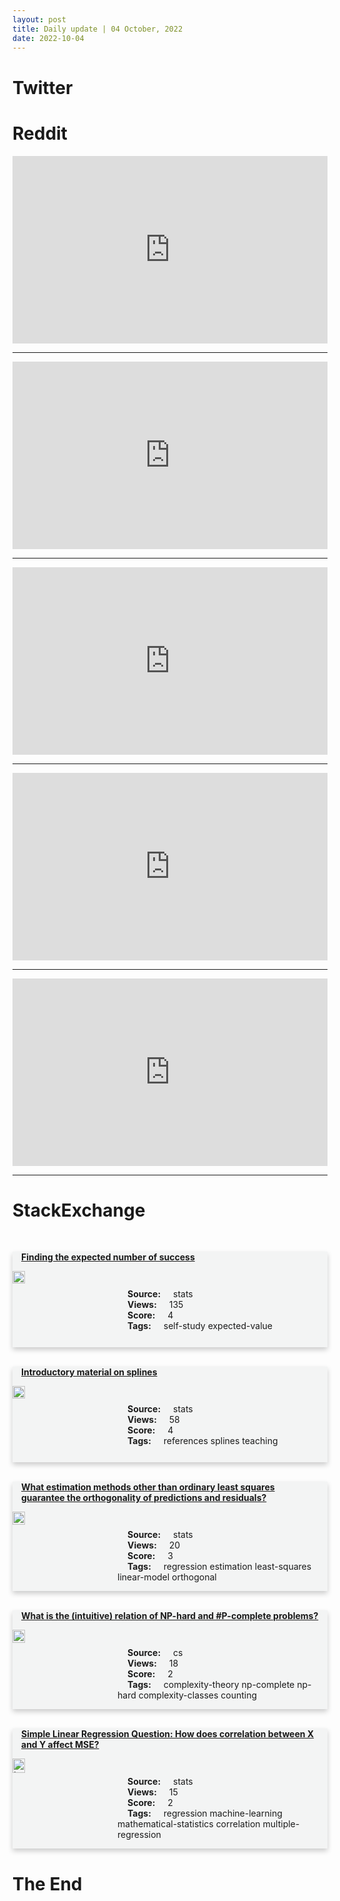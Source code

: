 ```yaml
---
layout: post
title: Daily update | 04 October, 2022
date: 2022-10-04
---
```


<script async src="https://platform.twitter.com/widgets.js" charset="utf-8"></script>


<script src='https://storage.ko-fi.com/cdn/scripts/overlay-widget.js'></script>
<script>
  kofiWidgetOverlay.draw('themldojo', {
    'type': 'floating-chat',
    'floating-chat.donateButton.text': 'Support me',
    'floating-chat.donateButton.background-color': '#f45d22',
    'floating-chat.donateButton.text-color': '#fff'
  });
</script>

# Twitter 

<blockquote class="twitter-tweet"><a href="https://twitter.com/WifeyAlpha/status/1576917537081937925"></a></blockquote>

<blockquote class="twitter-tweet"><a href="https://twitter.com/cbouzy/status/1576948410740924416"></a></blockquote>

<blockquote class="twitter-tweet"><a href="https://twitter.com/phillip_isola/status/1576965425384263680"></a></blockquote>

<blockquote class="twitter-tweet"><a href="https://twitter.com/KirkDBorne/status/1576986856045977600"></a></blockquote>

<blockquote class="twitter-tweet"><a href="https://twitter.com/NatureBiotech/status/1576998809754030080"></a></blockquote>

<blockquote class="twitter-tweet"><a href="https://twitter.com/ylecun/status/1576995199120613376"></a></blockquote>

<blockquote class="twitter-tweet"><a href="https://twitter.com/MetaAI/status/1576974586494980097"></a></blockquote>

<blockquote class="twitter-tweet"><a href="https://twitter.com/ylecun/status/1576995063418171392"></a></blockquote>

<blockquote class="twitter-tweet"><a href="https://twitter.com/DeepMind/status/1576920426495647744"></a></blockquote>

<blockquote class="twitter-tweet"><a href="https://twitter.com/DeepLearningAI_/status/1576950205202812928"></a></blockquote>

# Reddit 

<iframe id="reddit-embed" src="https://www.redditmedia.com/r/datascience/comments/xujr1q/oh_oh_no?ref_source=embed&amp;ref=share&amp;embed=true" sandbox="allow-scripts allow-same-origin allow-popups" style="border: none;" height="300" width="100%" scrolling="yes"></iframe>
<hr style="width:100%;text-align:left;margin-left:0">
<iframe id="reddit-embed" src="https://www.redditmedia.com/r/MachineLearning/comments/xupiia/p_launching_deep_lake_the_data_lake_for_deep?ref_source=embed&amp;ref=share&amp;embed=true" sandbox="allow-scripts allow-same-origin allow-popups" style="border: none;" height="300" width="100%" scrolling="yes"></iframe>
<hr style="width:100%;text-align:left;margin-left:0">
<iframe id="reddit-embed" src="https://www.redditmedia.com/r/datascience/comments/xuoieu/do_you_often_keep_thinking_about_your_day_job?ref_source=embed&amp;ref=share&amp;embed=true" sandbox="allow-scripts allow-same-origin allow-popups" style="border: none;" height="300" width="100%" scrolling="yes"></iframe>
<hr style="width:100%;text-align:left;margin-left:0">
<iframe id="reddit-embed" src="https://www.redditmedia.com/r/statistics/comments/xueqjo/the_map_of_statistics_fun_video_that_literally?ref_source=embed&amp;ref=share&amp;embed=true" sandbox="allow-scripts allow-same-origin allow-popups" style="border: none;" height="300" width="100%" scrolling="yes"></iframe>
<hr style="width:100%;text-align:left;margin-left:0">
<iframe id="reddit-embed" src="https://www.redditmedia.com/r/MachineLearning/comments/xuojma/n_stable_diffusion_reaches_new_record_with?ref_source=embed&amp;ref=share&amp;embed=true" sandbox="allow-scripts allow-same-origin allow-popups" style="border: none;" height="300" width="100%" scrolling="yes"></iframe>
<hr style="width:100%;text-align:left;margin-left:0">

<style>
.card {
box-shadow: 0 4px 8px 0 rgba(0,0,0,0.2);
transition: 0.3s;
width: 100%;
background-color: #F3F4F4;
}
p{
    margin-left:  3em;
    padding-top: 1em;
}
.part2{
    display: grid;
    grid-template-columns: 1fr 3fr;
}
h4{
    margin: 1em;
}

.card:hover {
box-shadow: 0 8px 16px 0 rgba(0,0,0,0.2);
}
b {
padding: 2px 16px;
}
</style>
  
# StackExchange 


  <br>
  <div class="card">
  <h4><a href='https://stats.stackexchange.com/questions/590895/finding-the-expected-number-of-success'>Finding the expected number of success</a></h4> 
  <div class="part2">
      <img src="https://cdn.sstatic.net/Sites/stats/Img/apple-touch-icon@2.png?v=344f57aa10cc" alt="Img missing!" style="width:40%">
      <p><b>Source:</b> stats<br><b>Views:</b> 135<br><b>Score:</b> 4<br><b>Tags:</b> <span class="badge badge-dark">self-study</span> <span class="badge badge-dark">expected-value</span></p> 
  </div>
  </div>
      
  <br>
  <div class="card">
  <h4><a href='https://stats.stackexchange.com/questions/590959/introductory-material-on-splines'>Introductory material on splines</a></h4> 
  <div class="part2">
      <img src="https://cdn.sstatic.net/Sites/stats/Img/apple-touch-icon@2.png?v=344f57aa10cc" alt="Img missing!" style="width:40%">
      <p><b>Source:</b> stats<br><b>Views:</b> 58<br><b>Score:</b> 4<br><b>Tags:</b> <span class="badge badge-dark">references</span> <span class="badge badge-dark">splines</span> <span class="badge badge-dark">teaching</span></p> 
  </div>
  </div>
      
  <br>
  <div class="card">
  <h4><a href='https://stats.stackexchange.com/questions/591011/what-estimation-methods-other-than-ordinary-least-squares-guarantee-the-orthogon'>What estimation methods other than ordinary least squares guarantee the orthogonality of predictions and residuals?</a></h4> 
  <div class="part2">
      <img src="https://cdn.sstatic.net/Sites/stats/Img/apple-touch-icon@2.png?v=344f57aa10cc" alt="Img missing!" style="width:40%">
      <p><b>Source:</b> stats<br><b>Views:</b> 20<br><b>Score:</b> 3<br><b>Tags:</b> <span class="badge badge-dark">regression</span> <span class="badge badge-dark">estimation</span> <span class="badge badge-dark">least-squares</span> <span class="badge badge-dark">linear-model</span> <span class="badge badge-dark">orthogonal</span></p> 
  </div>
  </div>
      
  <br>
  <div class="card">
  <h4><a href='https://cs.stackexchange.com/questions/154486/what-is-the-intuitive-relation-of-np-hard-and-p-complete-problems'>What is the (intuitive) relation of NP-hard and #P-complete problems?</a></h4> 
  <div class="part2">
      <img src="https://cdn.sstatic.net/Sites/cs/Img/apple-touch-icon@2.png?v=324a3e0c2b03" alt="Img missing!" style="width:40%">
      <p><b>Source:</b> cs<br><b>Views:</b> 18<br><b>Score:</b> 2<br><b>Tags:</b> <span class="badge badge-dark">complexity-theory</span> <span class="badge badge-dark">np-complete</span> <span class="badge badge-dark">np-hard</span> <span class="badge badge-dark">complexity-classes</span> <span class="badge badge-dark">counting</span></p> 
  </div>
  </div>
      
  <br>
  <div class="card">
  <h4><a href='https://stats.stackexchange.com/questions/590882/simple-linear-regression-question-how-does-correlation-between-x-and-y-affect-m'>Simple Linear Regression Question: How does correlation between X and Y affect MSE?</a></h4> 
  <div class="part2">
      <img src="https://cdn.sstatic.net/Sites/stats/Img/apple-touch-icon@2.png?v=344f57aa10cc" alt="Img missing!" style="width:40%">
      <p><b>Source:</b> stats<br><b>Views:</b> 15<br><b>Score:</b> 2<br><b>Tags:</b> <span class="badge badge-dark">regression</span> <span class="badge badge-dark">machine-learning</span> <span class="badge badge-dark">mathematical-statistics</span> <span class="badge badge-dark">correlation</span> <span class="badge badge-dark">multiple-regression</span></p> 
  </div>
  </div>
      
# The End